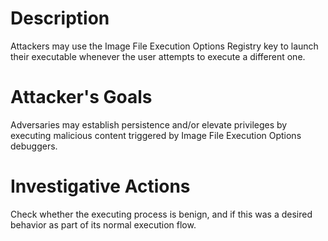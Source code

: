 # Description
Attackers may use the Image File Execution Options Registry key to launch their executable whenever the user attempts to execute a different one.
# Attacker's Goals
Adversaries may establish persistence and/or elevate privileges by executing malicious content triggered by Image File Execution Options debuggers.
# Investigative Actions
Check whether the executing process is benign, and if this was a desired behavior as part of its normal execution flow.
